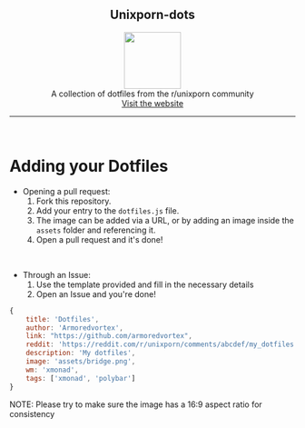 <h2 align=center>Unixporn-dots</h2>

<div align=center>
<img width="100px" src="assets/unixporn.png"> <br>
A collection of dotfiles from the r/unixporn community
<br>
<a href="https://unixporn-dots.github.io">Visit the website</a>
</div>

---
<br>

# Adding your Dotfiles
+ Opening a pull request:
  1. Fork this repository.
  2. Add your entry to the `dotfiles.js` file.
  3. The image can be added via a URL, or by adding an image inside the `assets` folder and referencing it.
  4. Open a pull request and it's done!

<br>

+ Through an Issue:
    1. Use the template provided and fill in the necessary details
    2. Open an Issue and you're done!

```js
{
    title: 'Dotfiles',
    author: 'Armoredvortex',
    link: "https://github.com/armoredvortex",
    reddit: 'https://reddit.com/r/unixporn/comments/abcdef/my_dotfiles',
    description: 'My dotfiles',
    image: 'assets/bridge.png',
    wm: 'xmonad',
    tags: ['xmonad', 'polybar']
}
```
NOTE: Please try to make sure the image has a 16:9 aspect ratio for consistency
